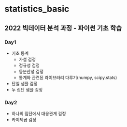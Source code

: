 # statistics_basic

## 2022 빅데이터 분석 과정 - 파이썬 기초 학습

### Day1
  - 기초 통계
    - 가설 검정
    - 정규성 검정
    - 등분산성 검정
    - 통계와 관련된 라이브러리 다루기(numpy, scipy.stats)
  - 단일 샘플 검정
  - 두 집단 샘플 검정

### Day2
  - 하나의 집단에서 대응관계 검정
  - 카이제곱 검정
